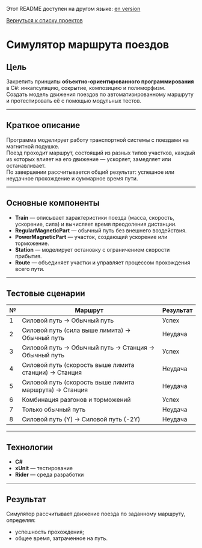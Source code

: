 Этот README доступен на другом языке:
[en version](README.md)

[Вернуться к списку проектов](CSharp_projects/README.ru.md)


# Симулятор маршрута поездов 

## Цель
Закрепить принципы **объектно-ориентированного программирования** в C#: инкапсуляцию, сокрытие, композицию и полиморфизм.  
Создать модель движения поездов по автоматизированному маршруту и протестировать её с помощью модульных тестов.

---

## Краткое описание
Программа моделирует работу транспортной системы с поездами на магнитной подушке.  
Поезд проходит маршрут, состоящий из разных типов участков, каждый из которых влияет на его движение — ускоряет, замедляет или останавливает.  
По завершении рассчитывается общий результат: успешное или неудачное прохождение и суммарное время пути.

---

## Основные компоненты
- **Train** — описывает характеристики поезда (масса, скорость, ускорение, сила) и вычисляет время преодоления дистанции.    
- **RegularMagneticPart** — обычный путь без внешнего воздействия.  
- **PowerMagneticPart** — участок, создающий ускорение или торможение.  
- **Station** — моделирует остановку с ограничением скорости прибытия.  
- **Route** — объединяет участки и управляет процессом прохождения всего пути.

---

## Тестовые сценарии

| № | Маршрут | Результат |
|---|----------|------------|
| 1 | Силовой путь → Обычный путь | Успех |
| 2 | Силовой путь (сила выше лимита) → Обычный путь | Неудача |
| 3 | Силовой путь → Обычный путь → Станция → Обычный путь | Успех |
| 4 | Силовой путь (скорость выше лимита станции) → Станция | Неудача |
| 5 | Силовой путь (скорость выше лимита маршрута) → Станция | Неудача |
| 6 | Комбинация разгонов и торможений | Успех |
| 7 | Только обычный путь | Неудача |
| 8 | Силовой путь (Y) → Силовой путь (-2Y) | Неудача |

---

## Технологии
- **C#**
- **xUnit** — тестирование  
- **Rider** — среда разработки

---

## Результат
Симулятор рассчитывает движение поезда по заданному маршруту, определяя:
- успешность прохождения;
- общее время, затраченное на путь.
